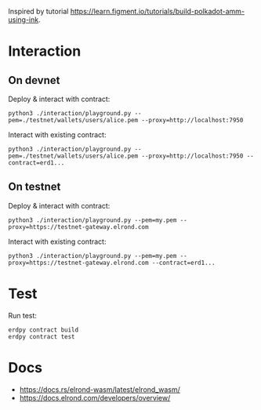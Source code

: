 Inspired by tutorial https://learn.figment.io/tutorials/build-polkadot-amm-using-ink.

# Interaction

## On devnet

Deploy & interact with contract:

```
python3 ./interaction/playground.py --pem=./testnet/wallets/users/alice.pem --proxy=http://localhost:7950
```

Interact with existing contract:

```
python3 ./interaction/playground.py --pem=./testnet/wallets/users/alice.pem --proxy=http://localhost:7950 --contract=erd1...
```

## On testnet

Deploy & interact with contract:

```
python3 ./interaction/playground.py --pem=my.pem --proxy=https://testnet-gateway.elrond.com
```

Interact with existing contract:

```
python3 ./interaction/playground.py --pem=my.pem --proxy=https://testnet-gateway.elrond.com --contract=erd1...
```

# Test

Run test:
```
erdpy contract build
erdpy contract test
```

# Docs
- https://docs.rs/elrond-wasm/latest/elrond_wasm/
- https://docs.elrond.com/developers/overview/
